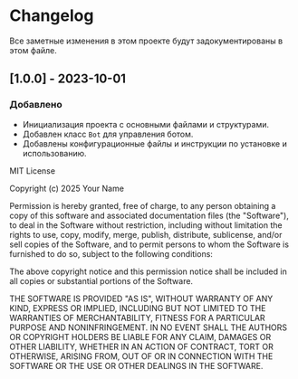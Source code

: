 # Changelog

Все заметные изменения в этом проекте будут задокументированы в этом файле.

## [1.0.0] - 2023-10-01

### Добавлено

- Инициализация проекта с основными файлами и структурами.
- Добавлен класс `Bot` для управления ботом.
- Добавлены конфигурационные файлы и инструкции по установке и использованию.

MIT License

Copyright (c) 2025 Your Name

Permission is hereby granted, free of charge, to any person obtaining a copy
of this software and associated documentation files (the "Software"), to deal
in the Software without restriction, including without limitation the rights
to use, copy, modify, merge, publish, distribute, sublicense, and/or sell
copies of the Software, and to permit persons to whom the Software is
furnished to do so, subject to the following conditions:

The above copyright notice and this permission notice shall be included in all
copies or substantial portions of the Software.

THE SOFTWARE IS PROVIDED "AS IS", WITHOUT WARRANTY OF ANY KIND, EXPRESS OR
IMPLIED, INCLUDING BUT NOT LIMITED TO THE WARRANTIES OF MERCHANTABILITY,
FITNESS FOR A PARTICULAR PURPOSE AND NONINFRINGEMENT. IN NO EVENT SHALL THE
AUTHORS OR COPYRIGHT HOLDERS BE LIABLE FOR ANY CLAIM, DAMAGES OR OTHER
LIABILITY, WHETHER IN AN ACTION OF CONTRACT, TORT OR OTHERWISE, ARISING FROM,
OUT OF OR IN CONNECTION WITH THE SOFTWARE OR THE USE OR OTHER DEALINGS IN THE
SOFTWARE.
